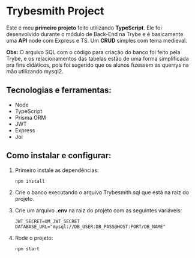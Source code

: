 

# Trybesmith Project

Este é meu **primeiro projeto** feito utilizando **TypeScript**. Ele foi desenvolvido durante o módulo de Back-End na Trybe e é basicamente uma **API** node com Express e TS. Um **CRUD** simples com tema medieval.

**Obs:** O arquivo SQL com o código para criação do banco foi feito pela Trybe, e os relacionamentos das tabelas estão de uma forma simplificada pra fins didáticos, pois foi sugerido que os alunos fizessem as querrys na mão utilizando mysql2.

## Tecnologias e ferramentas:

 - Node
 - TypeScript
 - Prisma ORM
 - JWT
 - Express
 - Joi

## Como instalar e configurar:

 1. Primeiro instale as dependências:

    ```npm install```

 2. Crie o banco executando o arquivo Trybesmith.sql que está na raiz do projeto.

 3. Crie um arquivo  **.env**  na raiz do projeto com as seguintes variáveis:

    ```
    JWT_SECRET=UM_JWT_SECRET
    DATABASE_URL="mysql://DB_USER:DB_PASS@HOST:PORT/DB_NAME"
    ```
   
 4. Rode o projeto:
 
    ```npm start```

